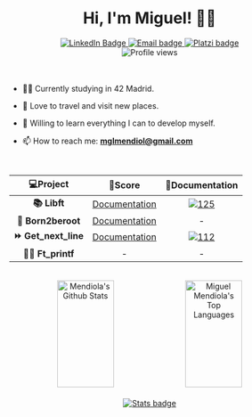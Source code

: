 <div align="center">
   	<h1 align="center">Hi, I'm Miguel! 👋🏼</h1>
    	<a href="https://www.linkedin.com/in/mimendiola/">
		<img src="https://img.shields.io/badge/LinkedIn-0077B5?style=for-the-badge&logo=linkedin&logoColor=white" alt="LinkedIn Badge"/>
	</a>
	<a href="mailto:mglmendiol@gmail.com">
		<img src="https://img.shields.io/badge/Gmail-D14836?style=for-the-badge&logo=gmail&logoColor=white" alt="Email badge"/>
	</a>
	<a href="https://platzi.com/p/LMNTdev/">
		<img src="https://img.shields.io/badge/Platzi-98CA3F?style=for-the-badge&logo=platzi&logoColor=white" alt="Platzi badge"/>
	</a>
</div>
<div align="center">
	<img src="https://komarev.com/ghpvc/?username=zarpos&style=flat-square&color=FBA92C" alt="Profile views"/>
</div>

<br>
<br>

- 👨‍💻 Currently studying in 42 Madrid.

- 🍁 Love to travel and visit new places.

- 🧠 Willing to learn everything I can to develop myself.

- 📫 How to reach me: **mglmendiol@gmail.com**

<br>
<div align="center">
	
| 💻Project | 💯Score | 📝Documentation |
|:------:|:-------:|:------------------:|
| **📚 Libft** | [Documentation](https://github.com/MiMendiola/Libft/tree/main#readme) | [![125](https://img.shields.io/badge/125-2ea44f)](https://) |
| **🤖 Born2beroot** | [Documentation](https://github.com/MiMendiola/Born2BeRoot#readme) | - |
| **⏩ Get_next_line** | [Documentation](https://github.com/MiMendiola/Get_Next_Line#readme) | [![112](https://img.shields.io/badge/112-2ea44f)](https://) |
| **✍🏼 Ft_printf** | - | - |
</div>

<br>
<div align="center">
	<a width="100%"> 
	    <a href="https://github.com/MiMendiola"><img alt="Mendiola's Github Stats" src="https://denvercoder1-github-readme-stats.vercel.app/api?username=MiMendiola&show_icons=true&include_all_commits=true&theme=react&bg_color=0D1117&title_color=fff&icon_color=79ff97&hide_border=true" height="192" width="45%"/></a>
	<a href="https://github.com/MiMendiola"><img alt="Miguel Mendiola's Top Languages" src="https://denvercoder1-github-readme-stats.vercel.app/api/top-langs/?username=MiMendiola&langs_count=8&layout=compact&theme=react&bg_color=0D1117&title_color=fff&icon_color=79ff97&hide_border=true&hide_progress=true" height="192px" width="45%"/></a>
	</a>
</div>

<br>
<div align="center">
	<a href="https://platzi.com/p/LMNTdev/">
		<img src="https://github-profile-summary-cards.vercel.app/api/cards/profile-details?username=MiMendiola&bg_color=0D1117&theme=dark" alt="Stats badge"/>
	</a>
</div>
